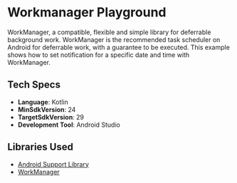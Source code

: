 # Workmanager Playground
WorkManager, a compatible, flexible and simple library for deferrable background work. WorkManager is the recommended task scheduler on Android for deferrable work, with a guarantee to be executed. This example shows how to set notification for a specific date and time with WorkManager.

## Tech Specs
- <b>Language</b>: Kotlin
- <b>MinSdkVersion</b>: 24
- <b>TargetSdkVersion</b>: 29
- <b>Development Tool</b>: Android Studio

## Libraries Used
* [Android Support Library](https://developer.android.com/topic/libraries/support-library/)
* [WorkManager](https://developer.android.com/reference/androidx/work/WorkManager)
